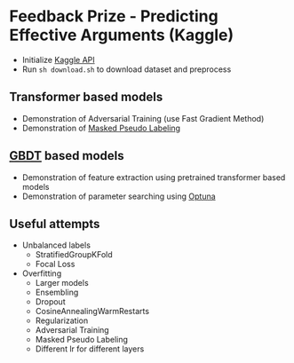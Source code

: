 # Feedback Prize - Predicting Effective Arguments (Kaggle)

- Initialize [Kaggle API](https://github.com/Kaggle/kaggle-api#api-credentials)
- Run `sh download.sh` to download dataset and preprocess

## Transformer based models

- Demonstration of Adversarial Training (use Fast Gradient Method)
- Demonstration
  of [Masked Pseudo Labeling](https://towardsdatascience.com/pseudo-labeling-to-deal-with-small-datasets-what-why-how-fd6f903213af)

## [GBDT](https://github.com/microsoft/LightGBM) based models

- Demonstration of feature extraction using pretrained transformer based models
- Demonstration of parameter searching using [Optuna](https://optuna.org/)

## Useful attempts

- Unbalanced labels
    - StratifiedGroupKFold
    - Focal Loss
- Overfitting
    - Larger models
    - Ensembling
    - Dropout
    - CosineAnnealingWarmRestarts
    - Regularization
    - Adversarial Training
    - Masked Pseudo Labeling
    - Different lr for different layers
